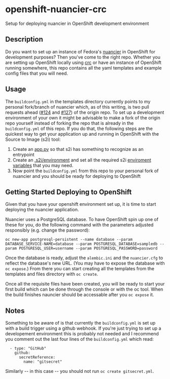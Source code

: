 # openshift-nuancier-crc
Setup for deploying nuancier in OpenShift development environment


Description
-----------
Do you want to set up an instance of Fedora's [nuancier](https://github.com/fedora-infra/nuancier) in OpenShift for development purposes? Then you've come to the right repo. Whether you are setting up OpenShift locally using [crc](https://developers.redhat.com/products/codeready-containers/overview) or have an instance of OpenShift running somewhere, this repo contains all the yaml templates and example config files that you will need.


Usage
---------------------
The `buildconfig.yml` in the templates directory currently points to my personal fork/branch of nuancier which, as of this writing, is two pull requests ahead ([#124](https://github.com/fedora-infra/nuancier/pull/124) and [#127](https://github.com/fedora-infra/nuancier/pull/127)) of the origin repo. To set up a development environment of your own it might be advisable to make a fork of the origin repo yourself instead of forking the repo that is already in the `buildconfig.yml` of this repo. If you do that, the following steps are the quickest way to get your application up and running in OpenShift with the Source to Image (s2i) tool:

1.  Create an [app.py](https://github.com/jontrossbach/nuancier/blob/nuancier_crc_openshift/app.py) so that s2i has something to recognize as an entrypoint
1.  Create an [.s2i/environment](https://github.com/jontrossbach/nuancier/blob/nuancier_crc_openshift/.s2i/environment) and set all the required s2i [enviroment variables](https://github.com/sclorg/s2i-python-container/blob/master/3.6/README.md#environment-variables) that you may need.
1.  Now point the `buildconfig.yml` from this repo to your personal fork of nuancier and you should be ready for deploying to OpenShift


Getting Started Deploying to OpenShift
--------------------
Given that you have your openshift environment set up, it is time to start deploying the nuancier application.

Nuancier uses a PostgreSQL database. To have OpenShift spin up one of these for you, do the following command with the parameters adjusted responsibly (e.g. change the password):
```
oc new-app postgresql-persistent --name database --param DATABASE_SERVICE-NAME=database --param POSTGRESQL_DATABASE=sampledb --param POSTGRESQL_USER=username --param POSTGRESQL_PASSWORD=password
```
Once the database is ready, adjust the `alembic.ini` and the `nuancier.cfg` to reflect the database's new URL. (You may have to expose the database with `oc expose`.) From there you can start creating all the templates from the templates and files directory with `oc create`.

Once all the requisite files have been created, you will be ready to start your first build which can be done through the console or with the oc tool. When the build finishes nauncier should be accessable after you `oc expose` it.


Notes
--------------------
Something to be aware of is that currently the `buildconfig.yml` is set up with a build trigger using a github webhook. If you're just trying to set up a developement environment this is probably not needed and I recommend you comment out the last four lines of the `buildconfig.yml` which read:

```
  - type: "GitHub"
    github:
      secretReference:
        name: "gitsecret"
```
Similarly -- in this case -- you should not run `oc create gitsecret.yml`.
